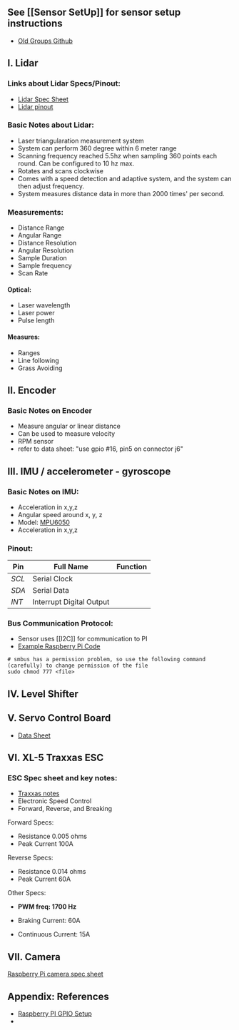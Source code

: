 ## See [[Sensor SetUp]] for sensor setup instructions

- [Old Groups Github](https://github.com/esecapstone/picar)

## I. Lidar

### Links about Lidar Specs/Pinout:

- [Lidar Spec Sheet](https://www.digikey.dk/htmldatasheets/production/3265529/0/0/1/a1m8.html)
- [Lidar pinout](https://bucket-download.slamtec.com/e680b4e2d99c4349c019553820904f28c7e6ec32/LM108_SLAMTEC_rplidarkit_usermaunal_A1M8_v1.0_en.pdf)

### Basic Notes about Lidar:

- Laser triangularation measurement system
- System can perform 360 degree within 6 meter range
- Scanning frequency reached 5.5hz when sampling 360 points each round. Can be configured to 10 hz max.
- Rotates and scans clockwise
- Comes with a speed detection and adaptive system, and the system can then adjust frequency.
- System measures distance data in more than 2000 times' per second.

### Measurements:
- Distance Range
- Angular Range
- Distance Resolution
- Angular Resolution
- Sample Duration
- Sample frequency
- Scan Rate
#### Optical:
- Laser wavelength
- Laser power
- Pulse length
#### Measures:
- Ranges
- Line following
- Grass Avoiding

## II. Encoder 

### Basic Notes on Encoder

- Measure angular or linear distance
- Can be used to measure velocity
- RPM sensor
- refer to data sheet: "use gpio #16, pin5 on connector j6"

## III. IMU / accelerometer - gyroscope

### Basic Notes on IMU:

- Acceleration in x,y,z
- Angular speed around x, y, z
- Model: [MPU6050](https://invensense.tdk.com/wp-content/uploads/2015/02/MPU-6000-Datasheet1.pdf)
- Acceleration in x,y,z

### Pinout:
| Pin | Full Name | Function |
| - | - | - |
| *SCL* | Serial Clock | |
| *SDA* | Serial Data | |
| *INT* | Interrupt Digital Output | |

### Bus Communication Protocol:

- Sensor uses [[I2C]] for communication to PI
- [Example Raspberry Pi Code](https://www.electronicwings.com/raspberry-pi/mpu6050-accelerometergyroscope-interfacing-with-raspberry-pi)

```shell
# smbus has a permission problem, so use the following command (carefully) to change permission of the file
sudo chmod 777 <file>
```

## IV. Level Shifter

## V. Servo Control Board
- [Data Sheet](https://cdn-shop.adafruit.com/datasheets/PCA9685.pdf)


## VI. XL-5 Traxxas ESC

### ESC Spec sheet and key notes:

- [Traxxas notes](Documents/Electronic_Speed_Control.pdf)
- Electronic Speed Control
- Forward, Reverse, and Breaking

Forward Specs:
- Resistance 0.005 ohms
- Peak Current 100A

Reverse Specs:
- Resistance 0.014 ohms
- Peak Current 60A

Other Specs: 
- **PWM freq: 1700 Hz**
* Braking Current: 60A
- Continuous Current: 15A

## VII. Camera
[Raspberry Pi camera spec sheet](https://www.raspberrypi.com/documentation/accessories/camera.html)

## Appendix: References
- [Raspberry PI GPIO Setup](https://ubuntu.com/tutorials/gpio-on-raspberry-pi#1-overview)
- 